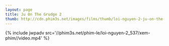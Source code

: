 ```yaml
---
layout: page
title: Ju On The Grudge 2
thumb: http://cdn.phim3s.net/images/films/thumb/loi-nguyen-2-ju-on-the-grudge-2.jpg
---
```

{% include jwpadv src='//phim3s.net/phim-le/loi-nguyen-2_537/xem-phim//video.mp4' %}